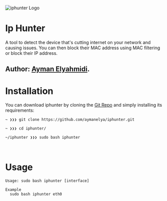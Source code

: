 ![iphunter Logo](https://i.imgur.com/rOQqmHT.png)

# Ip Hunter

A tool to detect the device that's cutting internet on your network and causing issues.
You can then block their MAC address using MAC filtering or block their IP address.

Author: [Ayman Elyahmidi](mailto:aymanelyahmidi@gmail.com).
-------------
# Installation

You can download iphunter by cloning the [Git Repo](https://github.com/aymanelya/iphunter) and simply installing its requirements:

```
~ ❯❯❯ git clone https://github.com/aymanelya/iphunter.git

~ ❯❯❯ cd iphunter/

~/iphunter ❯❯❯ sudo bash iphunter
```
<br/>

# Usage

```
Usage: sudo bash iphunter [interface]

Example
  sudo bash iphunter eth0
```
